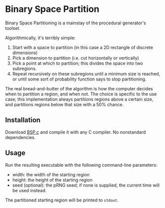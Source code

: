 # Binary Space Partition

Binary Space Partitioning is a mainstay of the procedural generator's toolset.

Algorithmically, it's terribly simple:
1. Start with a space to partition (in this case a 2D rectangle of discrete dimensions)
2. Pick a dimension to partition (i.e. cut horizontally or vertically)
3. Pick a point at which to partition; this divides the space into two subregions.
4. Repeat recursively on these subregions until a minimum size is reached, or until some sort of probability function says to stop partitioning.

The real bread-and-butter of the algorithm is how the computer decides when to partition a region, and when not. The choice is specific to the use case; this implementation always partitions regions above a certain size, and partitions regions below that size with a 50% chance.

## Installation

Download [BSP.c](BSP.c) and compile it with any C compiler.
No nonstandard dependencies.

## Usage

Run the resulting executable with the following command-line parameters:
* width: the width of the starting region
* height: the height of the starting region
* seed (optional): the pRNG seed; if none is supplied, the current time will be used instead.

The partitioned starting region will be printed to ```stdout```.
